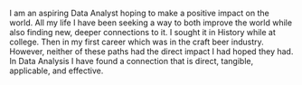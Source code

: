 I am an aspiring Data Analyst hoping to make a positive impact on the world. All my life I have been seeking a way to both improve the world while also finding new, deeper connections to it. I sought it in History while at college. Then in my first career which was in the craft beer industry. However, neither of these paths had the direct impact I had hoped they had. In Data Analysis I have found a connection that is direct, tangible, applicable, and effective. 
